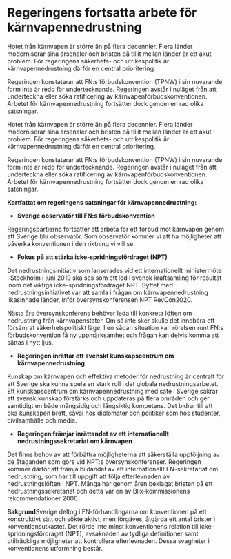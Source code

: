 # Regeringens fortsatta arbete för kärnvapennedrustning

Hotet från kärnvapen är större än på flera decennier. Flera länder moderniserar sina arsenaler och bristen på tillit mellan länder är ett akut problem. För regeringens säkerhets- och utrikespolitik är kärnvapennedrustning därför en central prioritering.

Regeringen konstaterar att FN:s förbudskonvention (TPNW) i sin nuvarande form inte är redo för undertecknande. Regeringen avstår i nuläget från att underteckna eller söka ratificering av kärnvapenförbudskonventionen. Arbetet för kärnvapennedrustning fortsätter dock genom en rad olika satsningar.

Hotet från kärnvapen är större än på flera decennier. Flera länder moderniserar sina arsenaler och bristen på tillit mellan länder är ett akut problem. För regeringens säkerhets- och utrikespolitik är kärnvapennedrustning därför en central prioritering.

Regeringen konstaterar att FN:s förbudskonvention (TPNW) i sin nuvarande form inte är redo för undertecknande. Regeringen avstår i nuläget från att underteckna eller söka ratificering av kärnvapenförbudskonventionen. Arbetet för kärnvapennedrustning fortsätter dock genom en rad olika satsningar.

**Kortfattat om regeringens satsningar för kärnvapennedrustning:**

* **Sverige observatör till FN:s förbudskonvention**

Regeringspartierna fortsätter att arbeta för ett förbud mot kärnvapen genom att Sverige blir observatör. Som observatör kommer vi att ha möjligheter att påverka konventionen i den riktning vi vill se.
* **Fokus på att stärka icke-spridningsfördraget (NPT)**

Det nedrustningsinitiativ som lanserades vid ett internationellt ministermöte i Stockholm i juni 2019 ska ses som ett led i svensk kraftsamling för resultat inom det viktiga icke-spridningsfördraget NPT. Syftet med nedrustningsinitiativet var att samla i frågan om kärnvapennedrustning likasinnade länder, inför översynskonferensen NPT RevCon2020.

Nästa års översynskonferens behöver leda till konkreta löften om nedrustning från kärnvapenstater. Om så inte sker skulle det innebära ett försämrat säkerhetspolitiskt läge. I en sådan situation kan rörelsen runt FN:s förbudskonvention få ny uppmärksamhet och frågan kan delvis komma att sättas i nytt ljus.
* **Regeringen inrättar ett svenskt kunskapscentrum om kärnvapennedrustning**

Kunskap om kärnvapen och effektiva metoder för nedrustning är centralt för att Sverige ska kunna spela en stark roll i det globala nedrustningsarbetet. Ett kunskapscentrum om kärnvapennedrustning med säte i Sverige säkrar att svensk kunskap förstärks och uppdateras på flera områden och ger samtidigt en både mångsidig och långsiktig kompetens. Det bidrar till att öka kunskapen brett, såväl hos diplomater och politiker som hos studenter, civilsamhälle och media.
* **Regeringen främjar inrättandet av ett internationellt nedrustningssekretariat om kärnvapen**

Det finns behov av att förbättra möjligheterna att säkerställa uppföljning av de åtaganden som görs vid NPT:s översynskonferenser. Regeringen kommer därför att främja bildandet av ett internationellt FN-sekretariat om nedrustning, som har till uppgift att följa efterlevnaden av nedrustningslöften i NPT. Många har genom åren beklagat bristen på ett nedrustningssekretariat och detta var en av Blix-kommissionens rekommendationer 2006.

**Bakgrund**Sverige deltog i FN-förhandlingarna om konventionen på ett konstruktivt sätt och sökte aktivt, men förgäves, åtgärda ett antal brister i konventionsutkastet. Det rörde inte minst konventionens relation till icke-spridningsfördraget (NPT), avsaknaden av tydliga definitioner samt otillräckliga möjligheter att kontrollera efterlevnaden. Dessa svagheter i konventionens utformning består.

